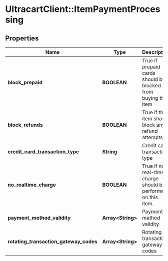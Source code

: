 # UltracartClient::ItemPaymentProcessing

## Properties
Name | Type | Description | Notes
------------ | ------------- | ------------- | -------------
**block_prepaid** | **BOOLEAN** | True if prepaid cards should be blocked from buying this item | [optional] 
**block_refunds** | **BOOLEAN** | True if this item should block any refund attempts | [optional] 
**credit_card_transaction_type** | **String** | Credit card transaction type | [optional] 
**no_realtime_charge** | **BOOLEAN** | True if no real-time charge should be performed on this item. | [optional] 
**payment_method_validity** | **Array&lt;String&gt;** | Payment method validity | [optional] 
**rotating_transaction_gateway_codes** | **Array&lt;String&gt;** | Rotating transaction gateway codes | [optional] 


